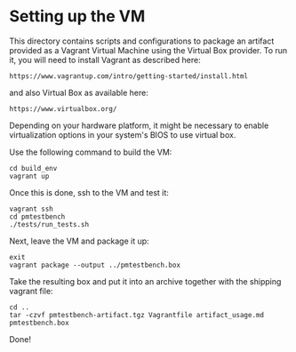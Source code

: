 # Setting up the VM

This directory contains scripts and configurations to package an artifact
provided as a Vagrant Virtual Machine using the Virtual Box provider. To run
it, you will need to install Vagrant as described here:

    https://www.vagrantup.com/intro/getting-started/install.html

and also Virtual Box as available here:

    https://www.virtualbox.org/

Depending on your hardware platform, it might be necessary to enable
virtualization options in your system's BIOS to use virtual box.

Use the following command to build the VM:
```
cd build_env
vagrant up
```

Once this is done, ssh to the VM and test it:
```
vagrant ssh
cd pmtestbench
./tests/run_tests.sh
```

Next, leave the VM and package it up:
```
exit
vagrant package --output ../pmtestbench.box
```

Take the resulting box and put it into an archive together with the shipping
vagrant file:
```
cd ..
tar -czvf pmtestbench-artifact.tgz Vagrantfile artifact_usage.md pmtestbench.box
```

Done!

